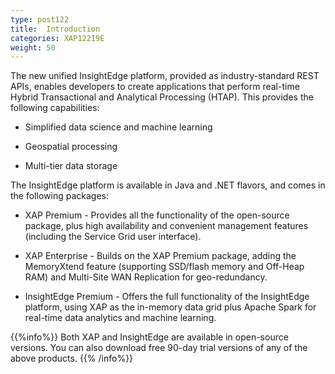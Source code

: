 ```yaml
---
type: post122
title:  Introduction
categories: XAP122I9E
weight: 50
---
```


The new unified InsightEdge platform, provided as industry-standard REST APIs, enables developers to create applications that perform real-time Hybrid Transactional and Analytical Processing (HTAP). This provides the following capabilities:

* Simplified data science and machine learning

* Geospatial processing

* Multi-tier data storage

The InsightEdge platform is available in Java and .NET flavors, and comes in the following packages:

* XAP Premium - Provides all the functionality of the open-source package, plus high availability and convenient management features (including the Service Grid user interface).

* XAP Enterprise - Builds on the XAP Premium package, adding the MemoryXtend feature (supporting SSD/flash memory and Off-Heap RAM) and Multi-Site WAN Replication for geo-redundancy.

* InsightEdge Premium - Offers the full functionality of the InsightEdge platform, using XAP as the in-memory data grid plus Apache Spark for real-time data analytics and machine learning.


{{%info%}} 
Both XAP and InsightEdge are available in open-source versions. You can also download free 90-day trial versions of any of the above products. 
{{% /info%}}


